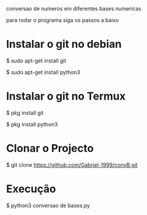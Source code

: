 ﻿conversao de numeros em diferentes bases numericas

para rodar o programa siga os passos a baixo

# Instalar o git no debian

$ sudo apt-get install git

$ sudo apt-get install python3

# Instalar o git no Termux

$ pkg install git

$ pkg install python3

# Clonar o Projecto
$ git clone https://github.com/Gabriel-1999/convB.git

# Execução
$ python3 conversao de bases.py
